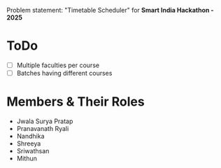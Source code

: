 Problem statement: "Timetable Scheduler" for **Smart India Hackathon - 2025**

# ToDo
- [ ] Multiple faculties per course
- [ ] Batches having different courses

# Members & Their Roles
- Jwala Surya Pratap
- Pranavanath Ryali
- Nandhika
- Shreeya
- Sriwathsan
- Mithun
